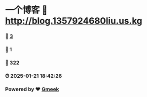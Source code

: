 # 一个博客 :link: http://blog.1357924680liu.us.kg 
### :page_facing_up: [3](http://blog.1357924680liu.us.kg/tag.html) 
### :speech_balloon: 1 
### :hibiscus: 322 
### :alarm_clock: 2025-01-21 18:42:26 
### Powered by :heart: [Gmeek](https://github.com/Meekdai/Gmeek)
